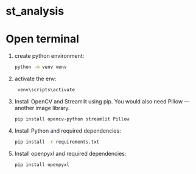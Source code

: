 # st_analysis

# Open terminal
1. create python environment:
    ```bash
    python -m venv venv
    ```
2. activate the env:
   ```bash
    venv\scripts\activate
    ```
3. Install OpenCV and Streamlit using pip. You would also need Pillow — another image library.
    ```bash
    pip install opencv-python streamlit Pillow
    ```
4. Install Python and required dependencies:
    ```bash
    pip install -r requirements.txt
    ``` 
5. Install openpyxl and required dependencies:
    ```bash
    pip install openpyxl
    ``` 
